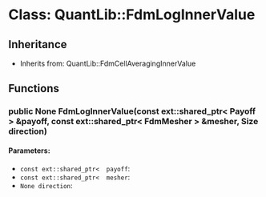 # Class: QuantLib::FdmLogInnerValue

## Inheritance
- Inherits from: QuantLib::FdmCellAveragingInnerValue

## Functions
### public None FdmLogInnerValue(const ext::shared_ptr< Payoff > &payoff, const ext::shared_ptr< FdmMesher > &mesher, Size direction)

#### Parameters:
- `const ext::shared_ptr<  payoff`: 
- `const ext::shared_ptr<  mesher`: 
- `None direction`: 

